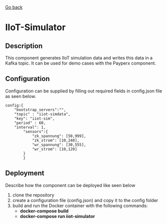 [Go back](../../README.md)

# IIoT-Simulator

## Description
This component generates IIoT simulation data and writes this data in a Kafka topic. It can be used for demo cases with 
the Payperx component.

## Configuration
Configuration can be supplied by filling out required fields in config.json file as seen below. 

```
config:{
	"bootstrap_servers":"",
	"topic" : "iiot-simdata",
	"key": "iiot-sim",
	"period" : 60,
	"interval": 1,
		"sensors":{
			"zk_spannung": [50,999],
			"zk_strom": [10,240],
			"wr_spannung": [30,555],
			"wr_strom": [10,120]
		}
		}
```

## Deployment
Describe how the component can be deployed like seen below

1. clone the repository
2. create a configuration file (config.json) and copy it to the config folder
3. build and run the Docker container with the following commands:
   - **docker-compose build**
   - **docker-compose run iiot-simulator**
  

